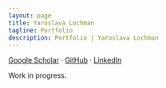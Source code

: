 ```yaml
---
layout: page
title: Yaroslava Lochman
tagline: Portfolio
description: Portfolio | Yaroslava Lochman
---
```


[Google Scholar](https://scholar.google.com/citations?user=9tfA7cMAAAAJ&hl=en) · [GitHub](https://github.com/ylochman) · [LinkedIn](https://www.linkedin.com/in/yaroslava-lochman-008408129/)

Work in progress.